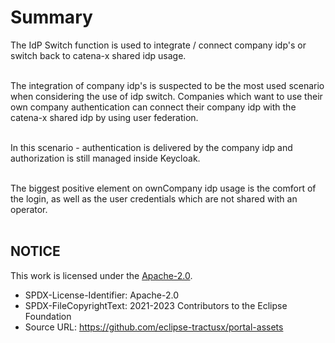 # Summary

The IdP Switch function is used to integrate / connect company idp's or switch back to catena-x shared idp usage.  
<br>

The integration of company idp's is suspected to be the most used scenario when considering the use of idp switch. Companies which want to use their own company authentication can connect their company idp with the catena-x shared idp by using user federation.  
<br>

In this scenario - authentication is delivered by the company idp and authorization is still managed inside Keycloak.  
<br>

The biggest positive element on ownCompany idp usage is the comfort of the login, as well as the user credentials which are not shared with an operator.  
<br>

## NOTICE

This work is licensed under the [Apache-2.0](https://www.apache.org/licenses/LICENSE-2.0).

- SPDX-License-Identifier: Apache-2.0
- SPDX-FileCopyrightText: 2021-2023 Contributors to the Eclipse Foundation
- Source URL: https://github.com/eclipse-tractusx/portal-assets
